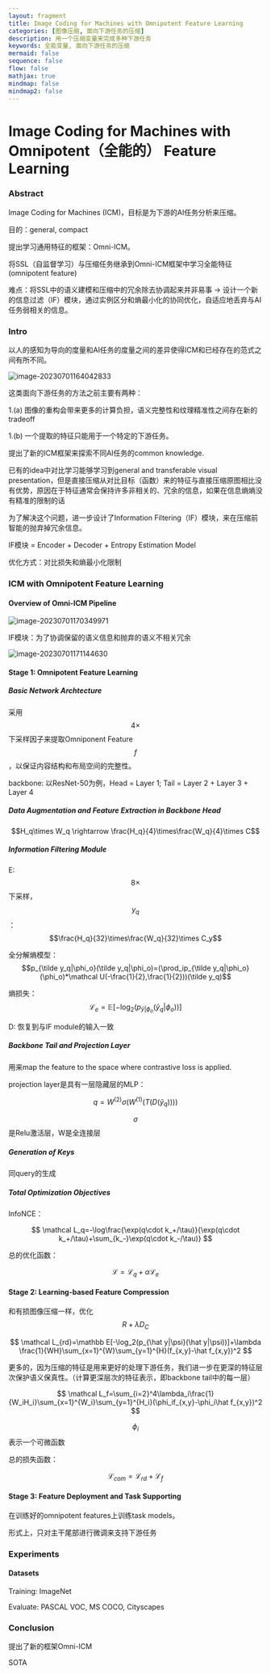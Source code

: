 ```yaml
---
layout: fragment
title: Image Coding for Machines with Omnipotent Feature Learning
categories: [图像压缩, 面向下游任务的压缩]
description: 用一个压缩变量来完成多种下游任务
keywords: 全能变量, 面向下游任务的压缩
mermaid: false
sequence: false
flow: false
mathjax: true
mindmap: false
mindmap2: false
---
```


# Image Coding for Machines with Omnipotent（全能的） Feature Learning

### Abstract

Image Coding for  Machines (ICM)，目标是为下游的AI任务分析来压缩。

目的：general, compact

提出学习通用特征的框架：Omni-ICM。

将SSL（自监督学习）与压缩任务继承到Omni-ICM框架中学习全能特征(omnipotent feature)

难点：将SSL中的语义建模和压缩中的冗余除去协调起来并非易事 -> 设计一个新的信息过滤（IF）模块，通过实例区分和熵最小化的协同优化，自适应地丢弃与AI任务弱相关的信息。

### Intro

以人的感知为导向的度量和AI任务的度量之间的差异使得ICM和已经存在的范式之间有所不同。

![image-20230701164042833](C:\Users\Yimin\AppData\Roaming\Typora\typora-user-images\image-20230701164042833.png)

这类面向下游任务的方法之前主要有两种：

1.(a) 图像的重构会带来更多的计算负担，语义完整性和纹理精准性之间存在新的tradeoff

1.(b) 一个提取的特征只能用于一个特定的下游任务。

提出了新的ICM框架来探索不同AI任务的common knowledge.

已有的idea中对比学习能够学习到general and transferable visual presentation，但是直接压缩从对比目标（函数）来的特征与直接压缩原图相比没有优势，原因在于特征通常会保持许多非相关的、冗余的信息，如果在信息熵熵没有精准的限制的话

为了解决这个问题，进一步设计了Information Filtering（IF）模块，来在压缩前智能的抛弃掉冗余信息。

IF模块 = Encoder + Decoder + Entropy Estimation Model

优化方式：对比损失和熵最小化限制

### ICM with Omnipotent Feature Learning

#### Overview of Omni-ICM Pipeline

![image-20230701170349971](/images/assets/image-20230701170349971.png)

IF模块：为了协调保留的语义信息和抛弃的语义不相关冗余

![image-20230701171144630](/images/assets/image-20230701171144630.png)

#### Stage 1: Omnipotent Feature Learning

##### Basic Network Archtecture

采用$$4\times$$下采样因子来提取Omniponent Feature $$f$$，以保证内容结构和布局空间的完整性。

backbone: 以ResNet-50为例，Head = Layer 1; Tail = Layer 2 + Layer 3 + Layer 4

##### Data Augmentation and Feature Extraction in Backbone Head

$$H_q\times W_q \rightarrow \frac{H_q}{4}\times\frac{W_q}{4}\times C$$

##### Information Filtering Module

E: $$8\times$$下采样，$$y_q$$：$$\frac{H_q}{32}\times\frac{W_q}{32}\times C_y$$

全分解熵模型：$$p_{\tilde y_q|\phi_o}(\tilde y_q|\phi_o)=(\prod_ip_{\tilde y_q|\phi_o}(\phi_o)*\mathcal U(-\frac{1}{2},\frac{1}{2}))(\tilde y_q)$$

熵损失：$$\mathcal L_e=\mathbb E[-\log_2(p_{\tilde y|\phi_o}(\tilde y_q|\phi_o))]$$

D: 恢复到与IF module的输入一致

##### Backbone Tail and Projection Layer

用来map the feature to the space where contrastive loss is applied.

projection layer是具有一层隐藏层的MLP：

$$
q=W^{(2)}\sigma(W^{(1)}(T(D(\tilde y_q))))
$$

 $$\sigma$$是Relu激活层，W是全连接层

##### Generation of Keys

同query的生成

##### Total Optimization Objectives

InfoNCE：

$$
\mathcal L_q=-\log\frac{\exp(q\cdot k_+/\tau)}{\exp(q\cdot k_+/\tau)+\sum_{k_-}\exp(q\cdot k_-/\tau)}
$$

总的优化函数：

$$
\mathcal L=\mathcal L_q+\alpha\mathcal L_e
$$

#### Stage 2: Learning-based Feature Compression

和有损图像压缩一样，优化$$R+\lambda D_C$$

$$
\mathcal L_{rd}=\mathbb E[-\log_2(p_{\hat y|\psi}(\hat y|\psi))]+\lambda \frac{1}{WH}\sum_{x=1}^{W}\sum_{y=1}^{H}(f_{x,y}-\hat f_{x,y})^2
$$

更多的，因为压缩的特征是用来更好的处理下游任务，我们进一步在更深的特征层次保护语义保真性。（计算更深层次的特征表示，即backbone tail中的每一层）

$$
\mathcal L_f=\sum_{i=2}^4\lambda_i\frac{1}{W_iH_i}\sum_{x=1}^{W_i}\sum_{y=1}^{H_i}(\phi_if_{x,y}-\phi_i\hat f_{x,y})^2
$$

$$\phi_i$$表示一个可微函数

总的损失函数：

$$
\mathcal L_{com}=\mathcal L_{rd}+\mathcal L_f
$$

#### Stage 3: Feature Deployment and Task Supporting

在训练好的omnipotent features上训练task models。

形式上，只对主干尾部进行微调来支持下游任务

### Experiments

#### Datasets

Training: ImageNet

Evaluate: PASCAL VOC, MS COCO, Cityscapes

### Conclusion

提出了新的框架Omni-ICM

SOTA
